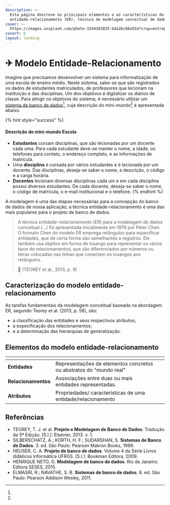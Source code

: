 ```yaml
---
description: >-
  Esta página descreve os principais elementos e as características do modelo
  entidade-relacionamento (ER), técnica de modelagem conceitual de dados.
cover: >-
  https://images.unsplash.com/photo-1544383835-bda2bc66a55d?crop=entropy&cs=tinysrgb&fm=jpg&ixid=MnwxOTcwMjR8MHwxfHNlYXJjaHwxfHxkYXRhYmFzZXxlbnwwfHx8fDE2Nzk0OTQ5NDM&ixlib=rb-4.0.3&q=80
coverY: 0
layout: landing
---
```


# ✈ Modelo Entidade-Relacionamento

Imagine que precisamos desenvolver um sistema para informatização de uma escola de ensino médio. Neste sistema, sabe-se que são registrados os dados de estudantes matriculados, de professores que lecionam na instituição e das disciplinas. Um dos objetivos é digitalizar os diários de classe. Para atingir os objetivos do sistema, é necessário utilizar um [sistema de banco de dados](#user-content-fn-1)[^1], cuja descrição do mini-mundo[^2] é apresentada abaixo.

{% hint style="success" %}
#### **Descrição do mini-mundo Escola**

* **Estudantes** cursam disciplinas, que são lecionadas por um docente cada uma. Para cada estudante deve-se manter o nome, a idade, os telefones para contato, o endereço completo, e as informações de matrícula.&#x20;
* Uma **disciplina** é cursada por vários estudantes e é lecionada por um docente. Das disciplinas, deseja-se saber o nome, a descrição, o código e a carga horária.
* **Docentes** lecionam diversas disciplinas cada um e em cada disciplina possui diversos estudantes. De cada docente, deseja-se saber o nome, o código de matrícula, o e-mail institucional e o telefone.
{% endhint %}

A modelagem é uma das etapas necessárias para a concepção do banco de dados de nossa aplicação; a técnica entidade-relacionamento é uma das mais populares para o projeto de banco de dados.&#x20;

> A técnica _entidade-relacionamento_ (ER) para a modelagem de dados conceitual (...) foi apresentada inicialmente em 1976 por Peter Chen. O formato Chen do modelo ER emprega retângulos para especificar entidades, que de certa forma são semelhantes a registros. Ele também usa objetos em forma de losango para representar os vários tipos de relacionamentos, que são diferenciados por números ou letras colocadas nas linhas que conectam os losangos aos retângulos.
>
> 💬 (TEOREY et al., 2013, p. 9)

## Caracterização do modelo entidade-relacionamento

As tarefas fundamentais da modelagem conceitual baseada na abordagem ER, segundo Teorey et al. (2013, p. 58), são:&#x20;

* a classificação das entidades e seus respectivos atributos;
* a especificação dos relacionamentos;
* e a determinação das hierarquias de generalização.

## Elementos do modelo entidade-relacionamento

<table data-view="cards"><thead><tr><th></th><th></th><th></th></tr></thead><tbody><tr><td><strong>Entidades</strong></td><td>Representações de elementos concretos ou abstratos do "mundo real"</td><td></td></tr><tr><td><strong>Relacionamentos</strong></td><td>Associações entre duas ou mais entidades representadas.</td><td></td></tr><tr><td><strong>Atributos</strong></td><td>Propriedades/ características de uma entidade/relacionamento</td><td></td></tr></tbody></table>



## Referências

* TEOREY, T. J. et al. **Projeto e Modelagem de Banco de Dados**: Tradução da 5ª Edição. \[S.l.]: Elsevier, 2013. v. 1.
* SILBERSCHATZ, A.; KORTH, H. F.; SUDARSHAN, S. **Sistemas de Banco de Dados**. 3. ed. São Paulo: Pearson Makron Books, 1999.
* HEUSER, C. A. **Projeto de banco de dados**: Volume 4 da Série Livros did́áticos informática UFRGS. \[S.l.]: Bookman Editora, 2009.
* HENRIQUE NETO, G. **Modelagem de banco de dados**. Rio de Janeiro: Editora SESES, 2015.
* ELMASRI, R.; NAVATHE, S. B. **Sistemas de banco de dados**. 6. ed. São Paulo: Pearson Addison Wesley, 2011.

[^1]: 

[^2]: 

